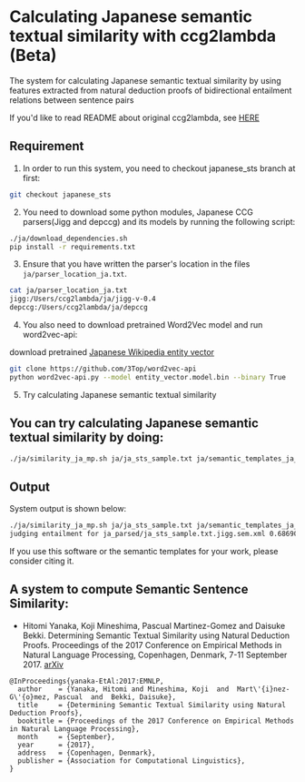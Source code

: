 # Calculating Japanese semantic textual similarity with ccg2lambda (Beta)
The system for calculating Japanese semantic textual similarity by using features extracted from natural deduction proofs of bidirectional entailment relations between sentence pairs

If you'd like to read README about original ccg2lambda, see [HERE](https://github.com/verypluming/ccg2lambda/tree/japanese_sts/README_original.md)

## Requirement
1. In order to run this system, you need to checkout japanese_sts branch at first:

```bash
git checkout japanese_sts
```

2. You need to download some python modules, Japanese CCG parsers(Jigg and depccg) and its models
by running the following script:

```bash
./ja/download_dependencies.sh
pip install -r requirements.txt
```
3. Ensure that you have written the parser's location in the files `ja/parser_location_ja.txt`.
```bash
cat ja/parser_location_ja.txt
jigg:/Users/ccg2lambda/ja/jigg-v-0.4
depccg:/Users/ccg2lambda/ja/depccg
```

4. You also need to download pretrained Word2Vec model and run word2vec-api:

download pretrained [Japanese Wikipedia entity vector](http://www.cl.ecei.tohoku.ac.jp/~m-suzuki/jawiki_vector/)
```bash
git clone https://github.com/3Top/word2vec-api
python word2vec-api.py --model entity_vector.model.bin --binary True
```

5. Try calculating Japanese semantic textual similarity
## You can try calculating Japanese semantic textual similarity by doing:

```bash
./ja/similarity_ja_mp.sh ja/ja_sts_sample.txt ja/semantic_templates_ja_event.yaml
```

## Output
System output is shown below:
```bash
./ja/similarity_ja_mp.sh ja/ja_sts_sample.txt ja/semantic_templates_ja_event.yaml
judging entailment for ja_parsed/ja_sts_sample.txt.jigg.sem.xml 0.6869064039172997
```


If you use this software or the semantic templates for your work, please consider citing it.
## A system to compute Semantic Sentence Similarity:

* Hitomi Yanaka, Koji Mineshima, Pascual Martinez-Gomez and Daisuke Bekki. Determining Semantic Textual Similarity using Natural Deduction Proofs. Proceedings of the 2017 Conference on Empirical Methods in Natural Language Processing, Copenhagen, Denmark, 7-11 September 2017. [arXiv](https://arxiv.org/pdf/1707.08713.pdf)

```
@InProceedings{yanaka-EtAl:2017:EMNLP,
  author    = {Yanaka, Hitomi and Mineshima, Koji  and  Mart\'{i}nez-G\'{o}mez, Pascual  and  Bekki, Daisuke},
  title     = {Determining Semantic Textual Similarity using Natural Deduction Proofs},
  booktitle = {Proceedings of the 2017 Conference on Empirical Methods in Natural Language Processing},
  month     = {September},
  year      = {2017},
  address   = {Copenhagen, Denmark},
  publisher = {Association for Computational Linguistics},
}
```